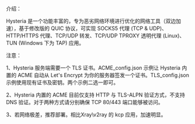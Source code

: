 介绍：

Hysteria 是一个功能丰富的，专为恶劣网络环境进行优化的网络工具（双边加速），基于修改版的 QUIC 协议，可实现 SOCKS5 代理 (TCP & UDP)、HTTP/HTTPS 代理、TCP/UDP 转发、TCP/UDP TPROXY 透明代理 (Linux)、TUN (Windows 下为 TAP) 应用。

注意：

1、Hysteria 服务端需要一个 TLS 证书。ACME_config.json 示例让 Hysteria 内置的 ACME 自动从 Let's Encrypt 为你的服务器签发一个证书。TLS_config.json 示例使用现有证书及密钥。两个示例二选一即可。

2、Hysteria 内置的 ACME 目前仅支持 HTTP 与 TLS-ALPN 验证方式，不支持 DNS 验证。对于两种方式请分别确保 TCP 80/443 端口能够被访问。

3、若网络极差，推荐部署。相比Xray\v2ray 的 kcp 应用，加速明显。
